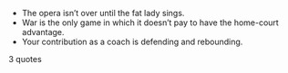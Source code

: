  - The opera isn’t over until the fat lady sings.
 - War is the only game in which it doesn’t pay to have the home-court advantage.
 - Your contribution as a coach is defending and rebounding.

3 quotes